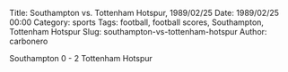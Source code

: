 Title: Southampton vs. Tottenham Hotspur, 1989/02/25
Date: 1989/02/25 00:00
Category: sports
Tags: football, football scores, Southampton, Tottenham Hotspur
Slug: southampton-vs-tottenham-hotspur
Author: carbonero


Southampton 0 - 2 Tottenham Hotspur
